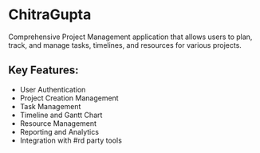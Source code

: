 # ChitraGupta
Comprehensive Project Management application that allows users to plan, track, and manage tasks, timelines, and resources for various projects.

## Key Features:
- User Authentication
- Project Creation Management
- Task Management
- Timeline and Gantt Chart
- Resource Management
- Reporting and Analytics
- Integration with #rd party tools
